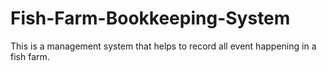 # Fish-Farm-Bookkeeping-System
This is a management system that helps to record all event happening in a fish farm. 

